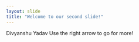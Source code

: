 ```yaml
---
layout: slide
title: "Welcome to our second slide!"
---
```

Divyanshu Yadav
Use the right arrow to go for more!